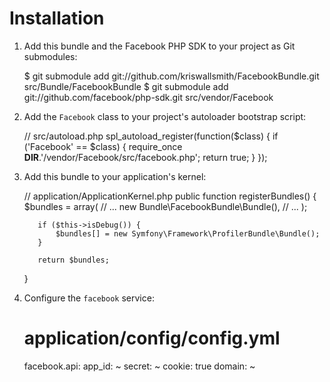 Installation
============

  1. Add this bundle and the Facebook PHP SDK to your project as Git submodules:

        $ git submodule add git://github.com/kriswallsmith/FacebookBundle.git src/Bundle/FacebookBundle
        $ git submodule add git://github.com/facebook/php-sdk.git src/vendor/Facebook

  2. Add the `Facebook` class to your project's autoloader bootstrap script:

        // src/autoload.php
        spl_autoload_register(function($class) {
            if ('Facebook' == $class) {
                require_once __DIR__.'/vendor/Facebook/src/facebook.php';
                return true;
            }
        });

  3. Add this bundle to your application's kernel:

        // application/ApplicationKernel.php
        public function registerBundles()
        {
            $bundles = array(
                // ...
                new Bundle\FacebookBundle\Bundle(),
                // ...
            );

            if ($this->isDebug()) {
                $bundles[] = new Symfony\Framework\ProfilerBundle\Bundle();
            }

            return $bundles;
        }

  4. Configure the `facebook` service:

        # application/config/config.yml
        facebook.api:
          app_id: ~
          secret: ~
          cookie: true
          domain: ~
